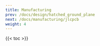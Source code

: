 ```yaml
---
title: Manufacturing
prev: /docs/design/hatched_ground_plane
next: /docs/manufacturing/jlcpcb
weight: 4
---
```


{{< toc >}}
